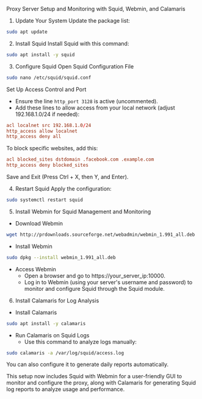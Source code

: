 
Proxy Server Setup and Monitoring with Squid, Webmin, and Calamaris

1. Update Your System
Update the package list:

```bash
sudo apt update
```

2. Install Squid
Install Squid with this command:

```bash
sudo apt install -y squid
```

3. Configure Squid
Open Squid Configuration File

```bash
sudo nano /etc/squid/squid.conf
```

Set Up Access Control and Port

- Ensure the line `http_port 3128` is active (uncommented).
- Add these lines to allow access from your local network (adjust 192.168.1.0/24 if needed):

```conf
acl localnet src 192.168.1.0/24
http_access allow localnet
http_access deny all
```

To block specific websites, add this:

```conf
acl blocked_sites dstdomain .facebook.com .example.com
http_access deny blocked_sites
```

Save and Exit (Press Ctrl + X, then Y, and Enter).

4. Restart Squid
Apply the configuration:

```bash
sudo systemctl restart squid
```

5. Install Webmin for Squid Management and Monitoring
- Download Webmin

```bash
wget http://prdownloads.sourceforge.net/webadmin/webmin_1.991_all.deb
```

- Install Webmin

```bash
sudo dpkg --install webmin_1.991_all.deb
```

- Access Webmin
  - Open a browser and go to https://your_server_ip:10000.
  - Log in to Webmin (using your server's username and password) to monitor and configure Squid through the Squid module.

6. Install Calamaris for Log Analysis
- Install Calamaris

```bash
sudo apt install -y calamaris
```

- Run Calamaris on Squid Logs
  - Use this command to analyze logs manually:

```bash
sudo calamaris -a /var/log/squid/access.log
```

You can also configure it to generate daily reports automatically.

This setup now includes Squid with Webmin for a user-friendly GUI to monitor and configure the proxy, along with Calamaris for generating Squid log reports to analyze usage and performance.

